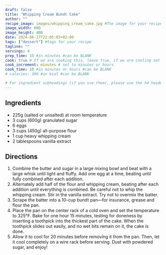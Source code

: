 ```yaml
---
draft: false
title: "Whipping Cream Bundt Cake"
author: ""
recipe_image: images/whipping_cream_cake.jpg #The image for your recipe
image_width: 600
image_height: 400
date: 2024-06-27T22:05:03+02:00
tags: ["dessert"] #tags for your recipe
tagline: ""
servings: 4
prep_time: 15 #in minutes #can be BLANK
cook: true # If we are cooking this, leave true, if we are cooling set to false
cook_increment: minutes # set to minutes or hours
cook_time: 10 #in minutes or hours #can be BLANK
# calories: 300 #in kcal #can be BLANK

# For ingredient subheadings (if you use them), please use the h4 header.  For print view I have those elements targeted
---
```



## Ingredients

- 225g (salted or unsalted) at room temperature
- 3 cups (600g) granulated sugar
- 6 eggs
- 3 cups (450g) all-purpose flour
- 1 cup heavy whipping cream
- 2 tablespoons vanilla extract

## Directions

1. Combine the butter and sugar in a large mixing bowl and beat with a large whisk until light and fluffy. Add one egg at a time, beating until fully combined after each addition.
2. Alternately add half of the flour and whipping cream, beating after each addition until everything is combined. Be careful not to whip the whipping cream. Stir in the vanilla extract. Try not to overmix the batter.
3. Scrape the batter into a 10-cup bundt pan—for insurance, grease and flour the pan.
4. Place the pan on the center rack of a cold oven and set the temperature to 325°F. Bake for one hour 15 minutes, testing for doneness by inserting a toothpick into the thickest part of the cake. When the toothpick slides out easily, and no wet bits remain on it, the cake is done.
5. Allow it to cool for 20 minutes before removing it from the pan. Then, let it cool completely on a wire rack before serving. Dust with powdered sugar, and enjoy!